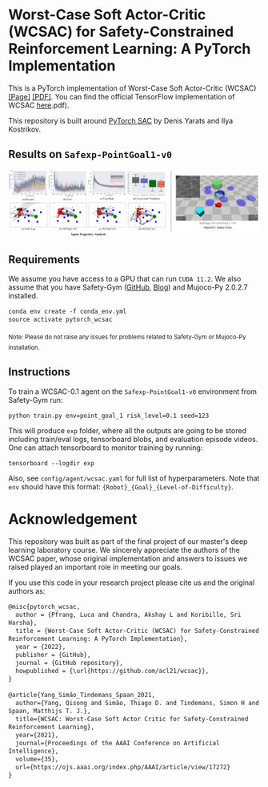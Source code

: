 # Worst-Case Soft Actor-Critic (WCSAC) for Safety-Constrained Reinforcement Learning: A PyTorch Implementation

This is a PyTorch implementation of Worst-Case Soft Actor-Critic (WCSAC) [[Page]](https://ojs.aaai.org/index.php/AAAI/article/view/17272) [[PDF]](https://www.st.ewi.tudelft.nl/mtjspaan/pub/Yang21aaai). You can find the official TensorFlow implementation of WCSAC [here](https://github.com/AlgTUDelft/WCSAC).pdf). 

This repository is built around [PyTorch SAC](https://github.com/denisyarats/pytorch_sac) by Denis Yarats and Ilya Kostrikov. 


## Results on `Safexp-PointGoal1-v0`

<div align="center">
<img src="figures/results-env.png"/>
</div>

## Requirements
We assume you have access to a GPU that can run `CUDA 11.2`. We also assume that you have Safety-Gym ([GitHub](https://github.com/openai/safety-gym), [Blog](https://openai.com/blog/safety-gym/)) and Mujoco-Py 2.0.2.7 installed. 
```
conda env create -f conda_env.yml
source activate pytorch_wcsac
```
<sub>Note: Please do not raise any issues for problems related to Safety-Gym or Mujoco-Py installation.</sup>

## Instructions
To train a WCSAC-0.1 agent on the `Safexp-PointGoal1-v0` environment from Safety-Gym run:
```
python train.py env=point_goal_1 risk_level=0.1 seed=123
```
This will produce `exp` folder, where all the outputs are going to be stored including train/eval logs, tensorboard blobs, and evaluation episode videos. One can attach tensorboard to monitor training by running:
```
tensorboard --logdir exp
```
Also, see `config/agent/wcsac.yaml` for full list of hyperparameters. Note that `env` should have this format: `{Robot}_{Goal}_{Level-of-Difficulty}`. 

# Acknowledgement

This repository was built as part of the final project of our master's deep learning laboratory course. We sincerely appreciate the authors of the WCSAC paper, whose original implementation and answers to issues we raised played an important role in meeting our goals. 

If you use this code in your research project please cite us and the original authors as:
```
@misc{pytorch_wcsac,
  author = {Pfrang, Luca and Chandra, Akshay L and Koribille, Sri Harsha},
  title = {Worst-Case Soft Actor-Critic (WCSAC) for Safety-Constrained Reinforcement Learning: A PyTorch Implementation},
  year = {2022},
  publisher = {GitHub},
  journal = {GitHub repository},
  howpublished = {\url{https://github.com/acl21/wcsac}},
}

@article{Yang_Simão_Tindemans_Spaan_2021,
  author={Yang, Qisong and Simão, Thiago D. and Tindemans, Simon H and Spaan, Matthijs T. J.},
  title={WCSAC: Worst-Case Soft Actor Critic for Safety-Constrained Reinforcement Learning},
  year={2021},
  journal={Proceedings of the AAAI Conference on Artificial Intelligence}, 
  volume={35},
  url={https://ojs.aaai.org/index.php/AAAI/article/view/17272}
}
```

